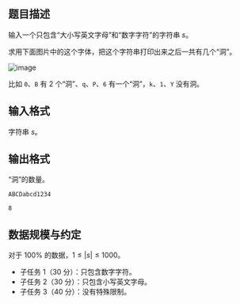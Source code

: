 ## 题目描述

输入一个只包含“大小写英文字母”和“数字字符”的字符串 $s$。

求用下面图片中的这个字体，把这个字符串打印出来之后一共有几个“洞”。

![image](file://3fnTKaM8m2eIzcjUq8rh6.png) 

比如 `0`、`B` 有 $2$ 个“洞”、`q`、`P`、`6` 有一个“洞”，`k`、`1`、`Y` 没有洞。

## 输入格式

字符串 $s$。

## 输出格式

“洞”的数量。

```input1
ABCDabcd1234
```

```output1
8
```

## 数据规模与约定

对于 $100\%$ 的数据，$1 \le |s| \le 1000$。

- 子任务 1（30 分）：只包含数字字符。
- 子任务 2（30 分）：只包含小写英文字母。
- 子任务 3（40 分）：没有特殊限制。